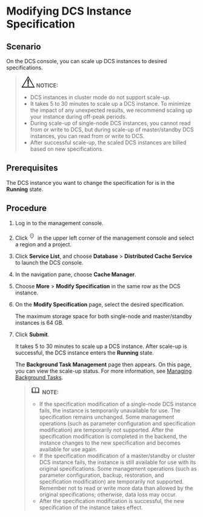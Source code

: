 # Modifying DCS Instance Specification<a name="EN-US_TOPIC_0237964723"></a>

## Scenario<a name="section28358649"></a>

On the DCS console, you can scale up DCS instances to desired specifications.

>![](public_sys-resources/icon-notice.gif) **NOTICE:**   
>-   DCS instances in cluster mode do not support scale-up.  
>-   It takes 5 to 30 minutes to scale up a DCS instance. To minimize the impact of any unexpected results, we recommend scaling up your instance during off-peak periods.  
>-   During scale-up of single-node DCS instances, you cannot read from or write to DCS, but during scale-up of master/standby DCS instances, you can read from or write to DCS.  
>-   After successful scale-up, the scaled DCS instances are billed based on new specifications.  

## Prerequisites<a name="section53901255"></a>

The DCS instance you want to change the specification for is in the  **Running**  state.

## Procedure<a name="section15349251"></a>

1.  Log in to the management console.
2.  Click![](figures/icon-region.png)  in the upper left corner of the management console and select a region and a project.
3.  Click  **Service List**, and choose  **Database**  \>  **Distributed Cache Service**  to launch the DCS console.
4.  In the navigation pane, choose  **Cache Manager**.
5.  Choose  **More**  \>  **Modify Specification**  in the same row as the DCS instance.
6.  On the  **Modify Specification**  page, select the desired specification.

    The maximum storage space for both single-node and master/standby instances is 64 GB.

7.  Click  **Submit**.

    It takes 5 to 30 minutes to scale up a DCS instance. After scale-up is successful, the DCS instance enters the  **Running**  state.

    The  **Background Task Management**  page then appears. On this page, you can view the scale-up status. For more information, see  [Managing Background Tasks](managing-background-tasks.md).

    >![](public_sys-resources/icon-note.gif) **NOTE:**   
    >-   If the specification modification of a single-node DCS instance fails, the instance is temporarily unavailable for use. The specification remains unchanged. Some management operations \(such as parameter configuration and specification modification\) are temporarily not supported. After the specification modification is completed in the backend, the instance changes to the new specification and becomes available for use again.  
    >-   If the specification modification of a master/standby or cluster DCS instance fails, the instance is still available for use with its original specifications. Some management operations \(such as parameter configuration, backup, restoration, and specification modification\) are temporarily not supported. Remember not to read or write more data than allowed by the original specifications; otherwise, data loss may occur.  
    >-   After the specification modification is successful, the new specification of the instance takes effect.  


